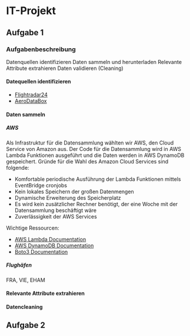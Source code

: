 # IT-Projekt

## Aufgabe 1

### Aufgabenbeschreibung

Datenquellen identifizieren
Daten sammeln und herunterladen
Relevante Attribute extrahieren
Daten validieren (Cleaning)

#### Datequellen identifizieren

* [Flightradar24](./Flightradar24)
* [AeroDataBox](./Aerodatabox_API)

#### Daten sammeln

##### AWS

Als Infrastruktur für die Datensammlung wählten wir AWS, den Cloud Service von Amazon aus. Der Code für die Datensammlung wird in AWS Lambda Funktionen ausgeführt und die Daten werden in AWS DynamoDB gespeichert. Gründe für die Wahl des Amazon Cloud Services sind folgende:
* Komfortable periodische Ausführung der Lambda Funktionen mittels EventBridge cronjobs
* Kein lokales Speichern der großen Datenmengen
* Dynamische Erweiterung des Speicherplatz
* Es wird kein zusätzlicher Rechner benötigt, der eine Woche mit der Datensammlung beschäftigt wäre
* Zuverlässigkeit der AWS Services

Wichtige Ressourcen: 

* [AWS Lambda Documentation](https://docs.aws.amazon.com/lambda/index.html)
* [AWS DynamoDB Documentation](https://docs.aws.amazon.com/dynamodb/index.html)
* [Boto3 Documentation](https://boto3.amazonaws.com/v1/documentation/api/latest/index.html)

##### Flughäfen

FRA, VIE, EHAM


#### Relevante Attribute extrahieren

#### Datencleaning

## Aufgabe 2
